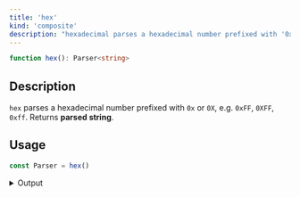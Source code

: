 ```yaml
---
title: 'hex'
kind: 'composite'
description: "hexadecimal parses a hexadecimal number prefixed with '0x' or '0X', e.g. '0xFF', '0XFF', '0xff'. Returns parsed string."
---
```


```typescript {{ withLineNumbers: false }}
function hex(): Parser<string>
```

## Description

`hex` parses a hexadecimal number prefixed with `0x` or `0X`, e.g. `0xFF`, `0XFF`, `0xff`. Returns **parsed string**.

## Usage

```typescript
const Parser = hex()
```

<details>
  <summary>Output</summary>

  ### Success

  ```typescript
  run(Parser).with('0xFF')

  {
    isOk: true,
    pos: 4,
    value: '0xFF'
  }
  ```

  ### Failure

  ```typescript
  run(Parser).with('xFF')

  {
    isOk: false,
    pos: 0,
    expected: 'hexadecimal number'
  }
  ```
</details>
